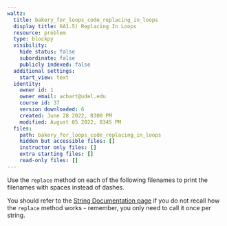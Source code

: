 ```yaml
---
waltz:
  title: bakery_for_loops_code_replacing_in_loops
  display title: 6A1.5) Replacing In Loops
  resource: problem
  type: blockpy
  visibility:
    hide status: false
    subordinate: false
    publicly indexed: false
  additional settings:
    start_view: text
  identity:
    owner id: 1
    owner email: acbart@udel.edu
    course id: 37
    version downloaded: 6
    created: June 28 2022, 0300 PM
    modified: August 05 2022, 0345 PM
  files:
    path: bakery_for_loops_code_replacing_in_loops
    hidden but accessible files: []
    instructor only files: []
    extra starting files: []
    read-only files: []
---
```

Use the <code>replace</code> method on each of the following filenames to print the filenames with spaces instead of dashes.

You should refer to the [String Documentation page](https://python-sneks.github.io/pages/v3_0/references/strings.html) if you do not recall how the `replace` method works - remember, you only need to call it once per string.